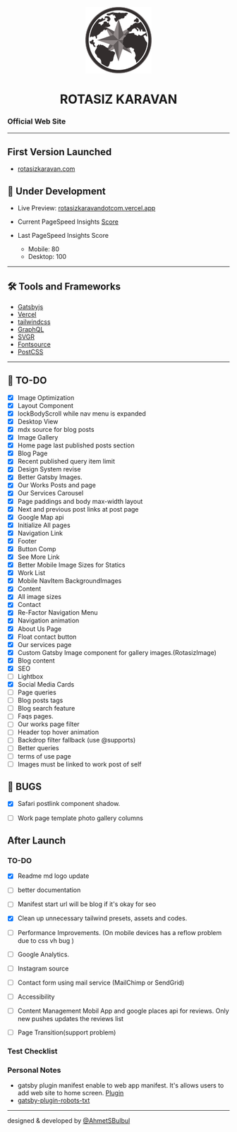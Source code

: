 <p align="center">
  <a href="https://rotasizkaravandotcom.vercel.app/">
    <img alt="Rotasiz Karavan" src="https://raw.githubusercontent.com/AhmetSBulbul/rotasizkaravandotcom/main/src/images/brand/icon-black.png" width="150" />
  </a>
</p>
<h1 align="center">
  ROTASIZ KARAVAN
</h1>

### Official Web Site

---

## First Version Launched

- [rotasizkaravan.com](https://rotasizkaravan.com)

## 🚀 Under Development

- Live Preview: [rotasizkaravandotcom.vercel.app](https://rotasizkaravandotcom.vercel.app/)

- Current PageSpeed Insights [Score](https://developers.google.com/speed/pagespeed/insights/?hl=tr&url=https%3A%2F%2Frotasizkaravandotcom.vercel.app%2F&tab=desktop)

- Last PageSpeed Insights Score
  - Mobile: 80 
  - Desktop: 100

---

## 🛠 Tools and Frameworks

- [Gatsbyjs](https://www.gatsbyjs.com/)
- [Vercel](https://vercel.com/)
- [tailwindcss](https://tailwindcss.com/)
- [GraphQL](https://graphql.org/)
- [SVGR](https://react-svgr.com/)
- [Fontsource](https://fontsource.org/)
- [PostCSS](https://postcss.org/)

---

## 📝 TO-DO 

- [x] Image Optimization
- [x] Layout Component
- [x] lockBodyScroll while nav menu is expanded
- [x] Desktop View
- [x] mdx source for blog posts
- [x] Image Gallery
- [x] Home page last published posts section
- [x] Blog Page
- [x] Recent published query item limit
- [x] Design System revise
- [x] Better Gatsby Images.
- [x] Our Works Posts and page
- [x] Our Services Carousel
- [x] Page paddings and body max-width layout
- [x] Next and previous post links at post page
- [x] Google Map api
- [x] Initialize All pages
- [x] Navigation Link
- [x] Footer
- [x] Button Comp
- [x] See More Link
- [x] Better Mobile Image Sizes for Statics
- [x] Work List
- [x] Mobile NavItem BackgroundImages
- [x] Content
- [x] All image sizes
- [x] Contact
- [x] Re-Factor Navigation Menu
- [x] Navigation animation
- [x] About Us Page 
- [x] Float contact button
- [x] Our services page
- [x] Custom Gatsby Image component for gallery images.(RotasizImage)
- [x] Blog content
- [x] SEO
- [ ] Lightbox
- [x] Social Media Cards
- [ ] Page queries
- [ ] Blog posts tags
- [ ] Blog search feature
- [ ] Faqs pages.
- [ ] Our works page filter
- [ ] Header top hover animation
- [ ] Backdrop filter fallback (use @supports)
- [ ] Better queries
- [ ] terms of use page
- [ ] Images must be linked to work post of self

## 🐞 BUGS

- [x] Safari postlink component shadow.
- [ ] Work page template photo gallery columns


## After Launch

### TO-DO


- [x] Readme md logo update
- [ ] better documentation
- [ ] Manifest start url will be blog if it's okay for seo
- [x] Clean up unnecessary tailwind presets, assets and codes.
- [ ] Performance Improvements. (On mobile devices has a reflow problem due to css vh bug )
- [ ] Google Analytics.
- [ ] Instagram source
- [ ] Contact form using mail service (MailChimp or SendGrid)
- [ ] Accessibility

- [ ] Content Management Mobil App and google places api for reviews. Only new pushes updates the reviews list
- [ ] Page Transition(support problem)


### Test Checklist


### Personal Notes

- gatsby plugin manifest enable to web app manifest. It's allows users to add web site to home screen. [Plugin](https://www.gatsbyjs.com/plugins/gatsby-plugin-manifest)
- [gatsby-plugin-robots-txt](https://www.gatsbyjs.com/plugins/gatsby-plugin-robots-txt/?=Robots.txt)


---

designed & developed by [@AhmetSBulbul](https://ahmetsafabulbul.com/)
